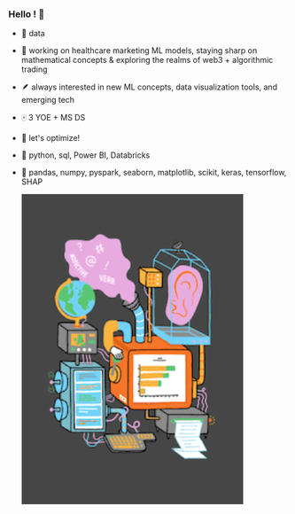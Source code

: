 ### Hello ! 🌱

- 💭 data
- 👣 working on healthcare marketing ML models, staying sharp on mathematical concepts & exploring the realms of web3 + algorithmic trading
- 🪶 always interested in new ML concepts, data visualization tools, and emerging tech
- 🀄 3 YOE + MS DS
- 🎲 let's optimize!
- 🧰 python, sql, Power BI, Databricks
- 🔨 pandas, numpy, pyspark, seaborn, matplotlib, scikit, keras, tensorflow, SHAP
  

    ![braxtonb46](https://github.com/braxtonb46/braxtonb46/blob/d5348a14fea28ccea9a29fc7b7d32fadbfc139b2/cloudgif.gif)


<!--
**braxtonb46/braxtonb46** is a ✨ _special_ ✨ repository because its `README.md` (this file) appears on your GitHub profile.

Here are some ideas to get you started:

- 🔭 I’m currently working on ...
- 🌱 I’m currently learning ...
- 👯 I’m looking to collaborate on ...
- 🤔 I’m looking for help with ...
- 💬 Ask me about ...
- 📫 How to reach me: ...
- 😄 Pronouns: ...
- ⚡ Fun fact: ...
-->
